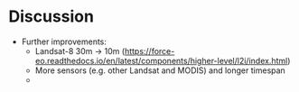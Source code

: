 # Discussion

- Further improvements:
  - Landsat-8 30m -> 10m (https://force-eo.readthedocs.io/en/latest/components/higher-level/l2i/index.html)
  - More sensors (e.g. other Landsat and MODIS) and longer timespan
  - 